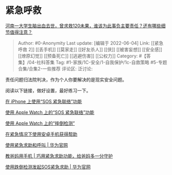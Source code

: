 # 紧急呼救
[河南一大学生脑出血去世，曾求救120未果，谁该为此事负主要责任？还有哪些细节值得注意？](https://www.zhihu.com/question/535919601/answer/2513831837)

> Author: #0-Anonymity
> Last update: [编辑于 2022-06-04]
> Link: [[紧急呼救 2]] [[丢手机]] [[莫家走]] [[好友杀人]] [[侠]] [[被害妄想]] [[安全感]] [[燎原幻觉]] [[预备死亡]] [[逃避伤害]] [[公权力]]
> Category: #【答集】/04-社科答集
> Tag: #1-家族/1C-安全/1-自我保护/1c-自救策略 #5-专题合集/合集2-一些推荐
> 评论区:
> 泛讨论:

责任问题归法院判决，作为个人你要解决的是现实安全问题。

阅读以下链接，做好设置，最好练习一下。

[在 iPhone 上使用“SOS 紧急联络”功能​](https://link.zhihu.com/?target=https%3A//support.apple.com/zh-cn/HT208076)

[使用 Apple Watch 上的“SOS 紧急联络”功能​](https://link.zhihu.com/?target=https%3A//support.apple.com/zh-cn/HT206983)

[使用 Apple Watch 上的“摔倒检测”​](https://link.zhihu.com/?target=https%3A//support.apple.com/zh-cn/HT208944)

[在紧急情况下使用安卓手机获得帮助​](https://link.zhihu.com/?target=https%3A//support.google.com/android/answer/9319337%3Fhl%3Dzh-Hans)

[使用紧急求助和呼叫 | 华为官网](https://link.zhihu.com/?target=https%3A//consumer.huawei.com/cn/support/content/zh-cn15768997/)

[教爸妈用手机 | 巧用紧急求助功能，给爸妈多一分守护​](https://link.zhihu.com/?target=https%3A//consumer.huawei.com/cn/support/article/zh-cn15675895/)

[使用跌倒检测发起SOS紧急求助 | 华为官网​](https://link.zhihu.com/?target=https%3A//consumer.huawei.com/cn/support/content/zh-cn15817400/)
